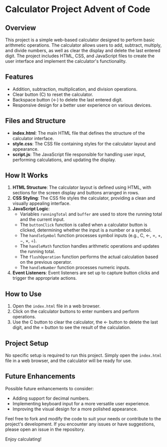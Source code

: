 # Calculator Project Advent of Code

## Overview
This project is a simple web-based calculator designed to perform basic arithmetic operations. The calculator allows users to add, subtract, multiply, and divide numbers, as well as clear the display and delete the last entered digit. The project includes HTML, CSS, and JavaScript files to create the user interface and implement the calculator's functionality.

## Features
- Addition, subtraction, multiplication, and division operations.
- Clear button (C) to reset the calculator.
- Backspace button (&larr;) to delete the last entered digit.
- Responsive design for a better user experience on various devices.

## Files and Structure
- **index.html**: The main HTML file that defines the structure of the calculator interface.
- **style.css**: The CSS file containing styles for the calculator layout and appearance.
- **script.js**: The JavaScript file responsible for handling user input, performing calculations, and updating the display.

## How It Works
1. **HTML Structure**: The calculator layout is defined using HTML, with sections for the screen display and buttons arranged in rows.
2. **CSS Styling**: The CSS file styles the calculator, providing a clean and visually appealing interface.
3. **JavaScript Logic**:
   - Variables `runningTotal` and `buffer` are used to store the running total and the current input.
   - The `buttonClick` function is called when a calculator button is clicked, determining whether the input is a number or a symbol.
   - The `handleSymbol` function processes symbol inputs (e.g., C, &larr;, =, +, −, ×, ÷).
   - The `handleMath` function handles arithmetic operations and updates the running total.
   - The `flushOperation` function performs the actual calculation based on the previous operator.
   - The `handleNumber` function processes numeric inputs.
4. **Event Listeners**: Event listeners are set up to capture button clicks and trigger the appropriate actions.

## How to Use
1. Open the `index.html` file in a web browser.
2. Click on the calculator buttons to enter numbers and perform operations.
3. Use the C button to clear the calculator, the &larr; button to delete the last digit, and the = button to see the result of the calculation.

## Project Setup
No specific setup is required to run this project. Simply open the `index.html` file in a web browser, and the calculator will be ready for use.

## Future Enhancements
Possible future enhancements to consider:
- Adding support for decimal numbers.
- Implementing keyboard input for a more versatile user experience.
- Improving the visual design for a more polished appearance.

Feel free to fork and modify the code to suit your needs or contribute to the project's development. If you encounter any issues or have suggestions, please open an issue in the repository.

Enjoy calculating!